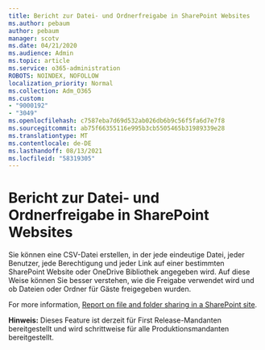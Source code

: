 ```yaml
---
title: Bericht zur Datei- und Ordnerfreigabe in SharePoint Websites
ms.author: pebaum
author: pebaum
manager: scotv
ms.date: 04/21/2020
ms.audience: Admin
ms.topic: article
ms.service: o365-administration
ROBOTS: NOINDEX, NOFOLLOW
localization_priority: Normal
ms.collection: Adm_O365
ms.custom:
- "9000192"
- "3049"
ms.openlocfilehash: c7587eba7d69d532ab026db6b9c56f5fa6d7e7f8
ms.sourcegitcommit: ab75f66355116e995b3cb5505465b31989339e28
ms.translationtype: MT
ms.contentlocale: de-DE
ms.lasthandoff: 08/13/2021
ms.locfileid: "58319305"
---
```

# <a name="report-on-file-and-folder-sharing-in-sharepoint-sites"></a>Bericht zur Datei- und Ordnerfreigabe in SharePoint Websites

Sie können eine CSV-Datei erstellen, in der jede eindeutige Datei, jeder Benutzer, jede Berechtigung und jeder Link auf einer bestimmten SharePoint Website oder OneDrive Bibliothek angegeben wird. Auf diese Weise können Sie besser verstehen, wie die Freigabe verwendet wird und ob Dateien oder Ordner für Gäste freigegeben wurden.

For more information, [Report on file and folder sharing in a SharePoint site](https://docs.microsoft.com/sharepoint/sharing-reports).

**Hinweis:** Dieses Feature ist derzeit für First Release-Mandanten bereitgestellt und wird schrittweise für alle Produktionsmandanten bereitgestellt.